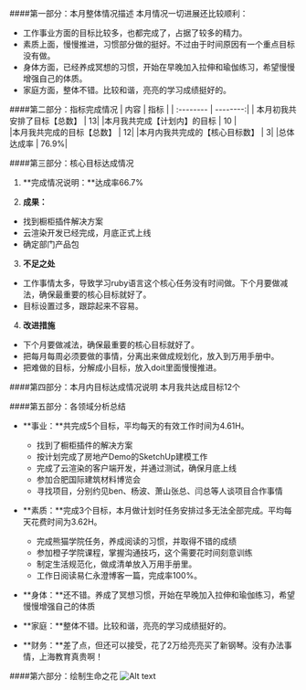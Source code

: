 ####第一部分：本月整体情况描述
本月情况一切进展还比较顺利：
- 工作事业方面的目标比较多，也都完成了，占据了较多的精力。
- 素质上面，慢慢推进，习惯部分做的挺好。不过由于时间原因有一个重点目标没有做。
- 身体方面，已经养成冥想的习惯，开始在早晚加入拉伸和瑜伽练习，希望慢慢增强自己的体质。
- 家庭方面，整体不错。比较和谐，亮亮的学习成绩挺好的。

####第二部分：指标完成情况
| 内容       |    指标  | 
| :-------- | --------:|
| 本月初我共安排了目标【总数】 | 13|
|本月我共完成【计划内】的目标   |  10 |  
|本月我共完成的目标【总数】     |   12| 
|本月内我共完成的【核心目标数】    |  3| 
|总体达成率   |  76.9%| 

####第三部分：核心目标达成情况
1. **完成情况说明：**达成率66.7%

2. **成果：**
- 找到橱柜插件解决方案
- 云渲染开发已经完成，月底正式上线
- 确定部门产品包

3. **不足之处**
- 工作事情太多，导致学习ruby语言这个核心任务没有时间做。下个月要做减法，确保最重要的核心目标就好了。
-  目标设置过多，跟踪起来不容易。


4. **改进措施**
- 下个月要做减法，确保最重要的核心目标就好了。
- 把每月每周必须要做的事情，分离出来做成规划化，放入到万用手册中。
- 把难做的目标，分解成小目标，放入doit里面慢慢推进。

####第四部分：本月内目标达成情况说明
本月我共达成目标12个

####第五部分：各领域分析总结
-  **事业：**共完成5个目标，平均每天的有效工作时间为4.61H。
	-  找到了橱柜插件的解决方案
	-  按计划完成了房地产Demo的SketchUp建模工作
	-  完成了云渲染的客户端开发，并通过测试，确保月底上线
	-  参加合肥国际建筑材料博览会
	-  寻找项目，分别约见ben、杨波、萧山张总、闫总等人谈项目合作事情


- **素质：**完成3个目标，本月做计划时任务安排过多无法全部完成。平均每天花费时间为3.62H。
	- 完成熊猫学院任务，养成阅读的习惯，并取得不错的成绩
	- 参加橙子学院课程，掌握沟通技巧，这个需要花时间刻意训练
	- 制定生活规范化，做成清单放入万用手册里。
	- 工作日阅读易仁永澄博客一篇，完成率100%。

- **身体：**还不错。养成了冥想习惯，开始在早晚加入拉伸和瑜伽练习，希望慢慢增强自己的体质
- **家庭：**整体不错。比较和谐，亮亮的学习成绩挺好的。
- **财务：**差了点，但还可以接受，花了2万给亮亮买了新钢琴。没有办法事情，上海教育真贵啊！

####第六部分：绘制生命之花
![Alt text](./5月生命之花.jpg)
